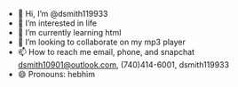 - 👋 Hi, I’m @dsmith119933
- 👀 I’m interested in life
- 🌱 I’m currently learning html
- 💞️ I’m looking to collaborate on my mp3 player
- 📫 How to reach me email, phone, and snapchat dsmith10901@outlook.com, (740)414-6001, dsmith119933
- 😄 Pronouns: hebhim

